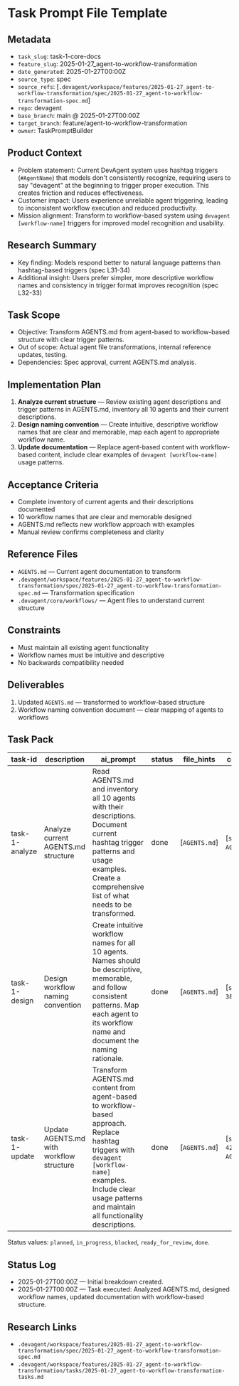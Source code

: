 # Task Prompt File Template

## Metadata
- `task_slug`: task-1-core-docs
- `feature_slug`: 2025-01-27_agent-to-workflow-transformation
- `date_generated`: 2025-01-27T00:00Z
- `source_type`: spec
- `source_refs`: [`.devagent/workspace/features/2025-01-27_agent-to-workflow-transformation/spec/2025-01-27_agent-to-workflow-transformation-spec.md`]
- `repo`: devagent
- `base_branch`: main @ 2025-01-27T00:00Z
- `target_branch`: feature/agent-to-workflow-transformation
- `owner`: TaskPromptBuilder

## Product Context
- Problem statement: Current DevAgent system uses hashtag triggers (`#AgentName`) that models don't consistently recognize, requiring users to say "devagent" at the beginning to trigger proper execution. This creates friction and reduces effectiveness.
- Customer impact: Users experience unreliable agent triggering, leading to inconsistent workflow execution and reduced productivity.
- Mission alignment: Transform to workflow-based system using `devagent [workflow-name]` triggers for improved model recognition and usability.

## Research Summary
- Key finding: Models respond better to natural language patterns than hashtag-based triggers (spec L31-34)
- Additional insight: Users prefer simpler, more descriptive workflow names and consistency in trigger format improves recognition (spec L32-33)

## Task Scope
- Objective: Transform AGENTS.md from agent-based to workflow-based structure with clear trigger patterns.
- Out of scope: Actual agent file transformations, internal reference updates, testing.
- Dependencies: Spec approval, current AGENTS.md analysis.

## Implementation Plan
1. **Analyze current structure** — Review existing agent descriptions and trigger patterns in AGENTS.md, inventory all 10 agents and their current descriptions.
2. **Design naming convention** — Create intuitive, descriptive workflow names that are clear and memorable, map each agent to appropriate workflow name.
3. **Update documentation** — Replace agent-based content with workflow-based content, include clear examples of `devagent [workflow-name]` usage patterns.

## Acceptance Criteria
- Complete inventory of current agents and their descriptions documented
- 10 workflow names that are clear and memorable designed
- AGENTS.md reflects new workflow approach with examples
- Manual review confirms completeness and clarity

## Reference Files
- `AGENTS.md` — Current agent documentation to transform
- `.devagent/workspace/features/2025-01-27_agent-to-workflow-transformation/spec/2025-01-27_agent-to-workflow-transformation-spec.md` — Transformation specification
- `.devagent/core/workflows/` — Agent files to understand current structure

## Constraints
- Must maintain all existing agent functionality
- Workflow names must be intuitive and descriptive
- No backwards compatibility needed

## Deliverables
1. Updated `AGENTS.md` — transformed to workflow-based structure
2. Workflow naming convention document — clear mapping of agents to workflows

## Task Pack
| task-id | description | ai_prompt | status | file_hints | context_refs |
| --- | --- | --- | --- | --- | --- |
| task-1-analyze | Analyze current AGENTS.md structure | Read AGENTS.md and inventory all 10 agents with their descriptions. Document current hashtag trigger patterns and usage examples. Create a comprehensive list of what needs to be transformed. | done | [`AGENTS.md`] | [`spec.md#L16`, `AGENTS.md`] |
| task-1-design | Design workflow naming convention | Create intuitive workflow names for all 10 agents. Names should be descriptive, memorable, and follow consistent patterns. Map each agent to its workflow name and document the naming rationale. | done | [`AGENTS.md`] | [`spec.md#L37-38`] |
| task-1-update | Update AGENTS.md with workflow structure | Transform AGENTS.md content from agent-based to workflow-based approach. Replace hashtag triggers with `devagent [workflow-name]` examples. Include clear usage patterns and maintain all functionality descriptions. | done | [`AGENTS.md`] | [`spec.md#L41-42`, `AGENTS.md`] |

Status values: `planned`, `in_progress`, `blocked`, `ready_for_review`, `done`.

## Status Log
- 2025-01-27T00:00Z — Initial breakdown created.
- 2025-01-27T00:00Z — Task executed: Analyzed AGENTS.md, designed workflow names, updated documentation with workflow-based structure.

## Research Links
- `.devagent/workspace/features/2025-01-27_agent-to-workflow-transformation/spec/2025-01-27_agent-to-workflow-transformation-spec.md`
- `.devagent/workspace/features/2025-01-27_agent-to-workflow-transformation/tasks/2025-01-27_agent-to-workflow-transformation-tasks.md`
